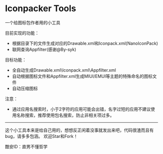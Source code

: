# Iconpacker Tools
一个给图标包作者用的小工具

目前实现的功能：
- 根据目录下的文件生成对应的Drawable.xml和Iconpack.xml(NanoIconPack)
- 联网查询Appfilter(感谢@By-syk)

目标功能：
- 全自动生成Drawable.xml\Iconpack.xml\Appfilter.xml
- 自动根据图标文件和Appfilter.xml生成MIUI/EMUI等主题的特殊命名的图标文件
- 自动压缩图标

注意：
- 通过应用名搜索时，小于2字符的应用可能会出错，名字过短的应用不建议使用名称搜索，推荐使用包名搜索，防止非相关项过多。

---
这个小工具本来是给自己用的，想想反正闲着没事就发出来吧，代码很渣而且有bug，请多多包涵。
欢迎Star和Fork！

酷安ID：直男不懂哲学
